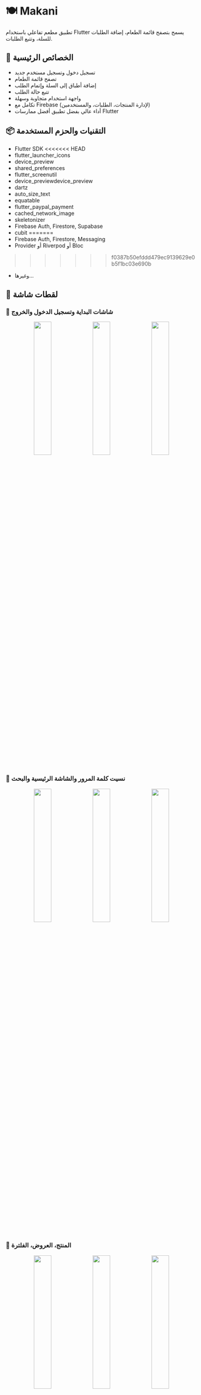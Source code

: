 # 🍽️ Makani

تطبيق مطعم تفاعلي باستخدام Flutter يسمح بتصفح قائمة الطعام، إضافة الطلبات للسلة، وتتبع الطلبات.

## 🚀 الخصائص الرئيسية

- تسجيل دخول وتسجيل مستخدم جديد
- تصفح قائمة الطعام
- إضافة أطباق إلى السلة وإتمام الطلب
- تتبع حالة الطلب
- واجهة استخدام متجاوبة وسهلة
- تكامل مع Firebase (لإدارة المنتجات، الطلبات، والمستخدمين)
- أداء عالي بفضل تطبيق أفضل ممارسات Flutter

## 📦 التقنيات والحزم المستخدمة

- Flutter SDK
<<<<<<< HEAD
- flutter_launcher_icons
- device_preview
- shared_preferences
- flutter_screenutil
- device_previewdevice_preview
- dartz
- auto_size_text
- equatable
- flutter_paypal_payment
- cached_network_image
- skeletonizer
- Firebase Auth, Firestore, Supabase
- cubit 
=======
- Firebase Auth, Firestore, Messaging
- Provider أو Riverpod أو Bloc
>>>>>>> f0387b50efddd479ec9139629e0b5f1bc03e690b
- وغيرها...

## 📸 لقطات شاشة

### 🧭 شاشات البداية وتسجيل الدخول والخروج

<div align="center">
  <img src="screenshots/onbording.png" width="30%" />
  <img src="screenshots/login.png" width="30%" />
  <img src="screenshots/logout.png" width="30%" />
</div>

### 🔐 نسيت كلمة المرور والشاشة الرئيسية والبحث

<div align="center">
  <img src="screenshots/forgetpass.png" width="30%" />
  <img src="screenshots/home.png" width="30%" />
  <img src="screenshots/search.png" width="30%" />
</div>

### 🍔 المنتج، العروض، الفلترة

<div align="center">
  <img src="screenshots/product.png" width="30%" />
  <img src="screenshots/moreselling.png" width="30%" />
  <img src="screenshots/filter.png" width="30%" />
</div>

### 🍽️ عرض الوجبة، السلة، العنوان

<div align="center">
  <img src="screenshots/display.png" width="30%" />
  <img src="screenshots/cart.png" width="30%" />
  <img src="screenshots/address.png" width="30%" />
</div>

### 🚚⭐ تقييم الطلب الشحن والدفع

<div align="center">
  <img src="screenshots/sheping.png" width="30%" />
  <img src="screenshots/check.png" width="30%" />
  <img src="screenshots/rate.png" width="30%" />

</div>


## 📥 تنزيل التطبيق

لتحميل نسخة APK الخاصة بالتطبيق:  
📥 [Download APK - v1.0.0](https://drive.google.com/file/d/1kL7mltgGhJp-LtMYjyFAWJ_KRCpsDbMh/view?usp=drive_link)

